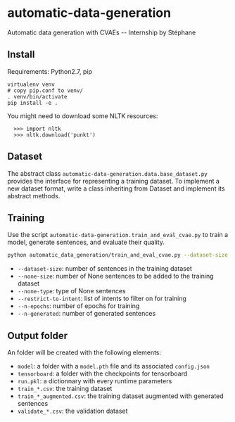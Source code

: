 # automatic-data-generation

Automatic data generation with CVAEs -- Internship by Stéphane

## Install

Requirements: Python2.7, pip

```
virtualenv venv
# copy pip.conf to venv/
. venv/bin/activate
pip install -e .
```

You might need to download some NLTK resources:

```
  >>> import nltk
  >>> nltk.download('punkt')
```

## Dataset

The abstract class `automatic-data-generation.data.base_dataset.py` provides the interface for representing a training dataset. To implement a new dataset format, write a class inheriting from Dataset and implement its abstract methods.

## Training

Use the script `automatic-data-generation.train_and_eval_cvae.py` to train a model, generate sentences, and evaluate their quality.

```bash
python automatic_data_generation/train_and_eval_cvae.py --dataset-size 200 --n-generated 1000 --n-epochs 5 --none-size 100  --none-type subtitles --restrict-to-intent GetWeather PlayMusic
```

* `--dataset-size`: number of sentences in the training dataset
* `--none-size`: number of None sentences to be added to the training dataset 
* `--none-type`: type of None sentences
* `--restrict-to-intent`: list of intents to filter on for training
* `--n-epochs`: number of epochs for training
* `--n-generated`: number of generated sentences

## Output folder

An folder will be created with the following elements:

* `model`: a folder with a `model.pth` file and its associated `config.json`
* `tensorboard`: a folder with the checkpoints for tensorboard
* `run.pkl`: a dictionnary with every runtime parameters
* `train_*.csv`: the training dataset
* `train_*_augmented.csv`: the training dataset augmented with generated sentences
* `validate_*.csv`: the validation dataset

